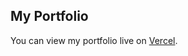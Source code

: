 ## My Portfolio
You can view my portfolio live on [Vercel](https://my-portfolio-zeta-lyart-49.vercel.app/).
